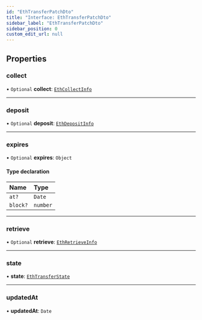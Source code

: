 ```yaml
---
id: "EthTransferPatchDto"
title: "Interface: EthTransferPatchDto"
sidebar_label: "EthTransferPatchDto"
sidebar_position: 0
custom_edit_url: null
---
```


## Properties

### collect

• `Optional` **collect**: [`EthCollectInfo`](EthCollectInfo)

___

### deposit

• `Optional` **deposit**: [`EthDepositInfo`](EthDepositInfo)

___

### expires

• `Optional` **expires**: `Object`

#### Type declaration

| Name | Type |
| :------ | :------ |
| `at?` | `Date` |
| `block?` | `number` |

___

### retrieve

• `Optional` **retrieve**: [`EthRetrieveInfo`](EthRetrieveInfo)

___

### state

• **state**: [`EthTransferState`](../modules#ethtransferstate)

___

### updatedAt

• **updatedAt**: `Date`
